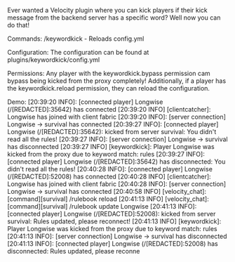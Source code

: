 Ever wanted a Velocity plugin where you can kick players if their kick message from the backend server has a specific word? Well now you can do that!

Commands:
/keywordkick - Reloads config.yml

Configuration:
The configuration can be found at plugins/keywordkick/config.yml

Permissions:
Any player with the keywordkick.bypass permission cam bypass being kicked from the proxy completely! Additionally, if a player has the keywordkick.reload permission, they can reload the configuration.

Demo:
[20:39:20 INFO]: [connected player] Longwise (/[REDACTED]:35642) has connected
[20:39:20 INFO] [clientcatcher]: Longwise has joined with client fabric
[20:39:20 INFO]: [server connection] Longwise -> survival has connected
[20:39:27 INFO]: [connected player] Longwise (/[REDACTED]:35642): kicked from server survival: You didn't read all the rules!
[20:39:27 INFO]: [server connection] Longwise -> survival has disconnected
[20:39:27 INFO] [keywordkick]: Player Longwise was kicked from the proxy due to keyword match: rules
[20:39:27 INFO]: [connected player] Longwise (/[REDACTED]:35642) has disconnected: You didn't read all the rules!
[20:40:28 INFO]: [connected player] Longwise (/[REDACTED]:52008) has connected
[20:40:28 INFO] [clientcatcher]: Longwise has joined with client fabric
[20:40:28 INFO]: [server connection] Longwise -> survival has connected
[20:40:58 INFO] [velocity_chat]: [command][survival]<Longwise> /rulebook reload
[20:41:13 INFO] [velocity_chat]: [command][survival]<Longwise> /rulebook update Longwise
[20:41:13 INFO]: [connected player] Longwise (/[REDACTED]:52008): kicked from server survival: Rules updated, please reconnect!
[20:41:13 INFO] [keywordkick]: Player Longwise was kicked from the proxy due to keyword match: rules
[20:41:13 INFO]: [server connection] Longwise -> survival has disconnected
[20:41:13 INFO]: [connected player] Longwise (/[REDACTED]:52008) has disconnected: Rules updated, please reconne

